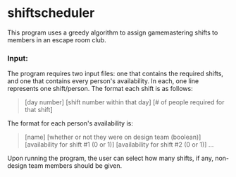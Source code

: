 # shiftscheduler

This program uses a greedy algorithm to assign gamemastering shifts to members in an escape room club.

### Input:

The program requires two input files: one that contains the required shifts, and one that contains every person's availability. In each, one line represents one shift/person. The format each shift is as follows:

> [day number] [shift number within that day] [# of people required for that shift]

The format for each person's availability is:

> [name] [whether or not they were on design team (boolean)] [availability for shift #1 (0 or 1)] [availability for shift #2 (0 or 1)] ...

Upon running the program, the user can select how many shifts, if any, non-design team members should be given.
